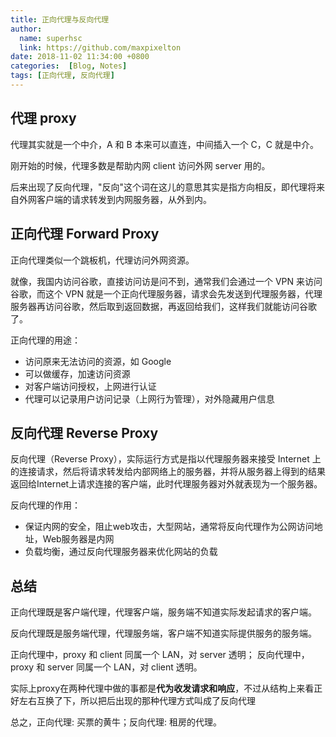 ```yaml
---
title: 正向代理与反向代理
author:
  name: superhsc
  link: https://github.com/maxpixelton
date: 2018-11-02 11:34:00 +0800
categories:  [Blog, Notes]
tags: [正向代理, 反向代理]
---
```


## 代理 proxy

代理其实就是一个中介，A 和 B 本来可以直连，中间插入一个 C，C 就是中介。

刚开始的时候，代理多数是帮助内网 client 访问外网 server 用的。

后来出现了反向代理，"反向"这个词在这儿的意思其实是指方向相反，即代理将来自外网客户端的请求转发到内网服务器，从外到内。

## 正向代理 Forward Proxy

正向代理类似一个跳板机，代理访问外网资源。

就像，我国内访问谷歌，直接访问访是问不到，通常我们会通过一个 VPN 来访问 谷歌，而这个 VPN 就是一个正向代理服务器，请求会先发送到代理服务器，代理服务器再访问谷歌，然后取到返回数据，再返回给我们，这样我们就能访问谷歌了。



正向代理的用途：
- 访问原来无法访问的资源，如 Google
- 可以做缓存，加速访问资源
- 对客户端访问授权，上网进行认证
- 代理可以记录用户访问记录（上网行为管理），对外隐藏用户信息

## 反向代理 Reverse Proxy

反向代理（Reverse Proxy），实际运行方式是指以代理服务器来接受 Internet 上的连接请求，然后将请求转发给内部网络上的服务器，并将从服务器上得到的结果返回给Internet上请求连接的客户端，此时代理服务器对外就表现为一个服务器。

反向代理的作用：
- 保证内网的安全，阻止web攻击，大型网站，通常将反向代理作为公网访问地址，Web服务器是内网
- 负载均衡，通过反向代理服务器来优化网站的负载

## 总结

正向代理既是客户端代理，代理客户端，服务端不知道实际发起请求的客户端。

反向代理既是服务端代理，代理服务端，客户端不知道实际提供服务的服务端。


正向代理中，proxy 和 client 同属一个 LAN，对 server 透明；
反向代理中，proxy 和 server 同属一个 LAN，对 client 透明。

实际上proxy在两种代理中做的事都是**代为收发请求和响应**，不过从结构上来看正好左右互换了下，所以把后出现的那种代理方式叫成了反向代理

总之，正向代理: 买票的黄牛；反向代理: 租房的代理。




